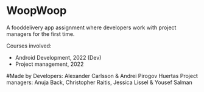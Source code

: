 # WoopWoop
A fooddelivery app assignment where developers work with project managers for the first time. 

Courses involved:
* Android Development, 2022 (Dev)
* Project management, 2022 

#Made by
Developers: Alexander Carlsson & Andrei Pirogov Huertas
Project managers: Anuja Back, Christopher Raitis, Jessica Lissel & Yousef Salman
       
